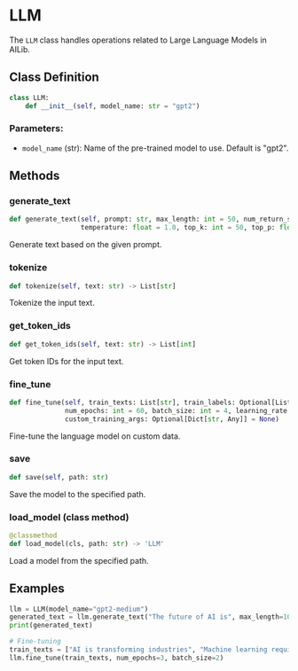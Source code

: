 # LLM

The `LLM` class handles operations related to Large Language Models in AILib.

## Class Definition

```python
class LLM:
    def __init__(self, model_name: str = "gpt2")
```

### Parameters:
- `model_name` (str): Name of the pre-trained model to use. Default is "gpt2".

## Methods

### generate_text

```python
def generate_text(self, prompt: str, max_length: int = 50, num_return_sequences: int = 1, 
                  temperature: float = 1.0, top_k: int = 50, top_p: float = 1.0) -> List[str]
```

Generate text based on the given prompt.

### tokenize

```python
def tokenize(self, text: str) -> List[str]
```

Tokenize the input text.

### get_token_ids

```python
def get_token_ids(self, text: str) -> List[int]
```

Get token IDs for the input text.

### fine_tune

```python
def fine_tune(self, train_texts: List[str], train_labels: Optional[List[str]] = None, 
              num_epochs: int = 60, batch_size: int = 4, learning_rate: float = 2e-5,
              custom_training_args: Optional[Dict[str, Any]] = None)
```

Fine-tune the language model on custom data.

### save

```python
def save(self, path: str)
```

Save the model to the specified path.

### load_model (class method)

```python
@classmethod
def load_model(cls, path: str) -> 'LLM'
```

Load a model from the specified path.

## Examples

```python
llm = LLM(model_name="gpt2-medium")
generated_text = llm.generate_text("The future of AI is", max_length=100)
print(generated_text)

# Fine-tuning
train_texts = ["AI is transforming industries", "Machine learning requires data"]
llm.fine_tune(train_texts, num_epochs=3, batch_size=2)
```